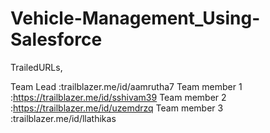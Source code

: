 # Vehicle-Management_Using-Salesforce

TrailedURLs,

Team Lead :trailblazer.me/id/aamrutha7
Team member 1 :https://trailblazer.me/id/sshivam39
Team member 2 :https://trailblazer.me/id/uzemdrzq
Team member 3 :trailblazer.me/id/llathikas
